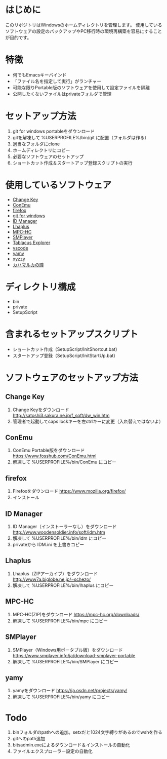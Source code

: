  # はじめに
このリポジトリはWindowsのホームディレクトリを管理します。
使用しているソフトウェアの設定のバックアップやPC移行時の環境再構築を容易にすることが目的です。

# 特徴
- 何でもEmacsキーバインド
- 「ファイル名を指定して実行」がランチャー
- 可能な限りPortable版のソフトウェアを使用して設定ファイルを隔離
- 公開したくないファイルはprivateフォルダで管理

# セットアップ方法
1. git for windows portableをダウンロード
1. gitを解凍して %USERPROFILE%/bin/git に配置（フォルダは作る）
1. 適当なフォルダにclone
1. ホームディレクトリにコピー
1. 必要なソフトウェアのセットアップ
1. ショートカット作成＆スタートアップ登録スクリプトの実行

# 使用しているソフトウェア
- [Change Key](http://satoshi3.sakura.ne.jp/f_soft/dw_win.htm)
- [ConEmu](https://conemu.github.io/)
- [firefox](https://www.mozilla.org/firefox/)
- [git for windows](https://git-scm.com/download/win)
- [ID Manager](http://www.woodensoldier.info/soft/idm.htm)
- [Lhaplus](http://www7a.biglobe.ne.jp/~schezo/)
- [MPC-HC](https://mpc-hc.org/)
- [SMPlayer](https://www.smplayer.info/)
- [Tablacus Explorer](https://tablacus.github.io/explorer.html)
- [vscode](https://code.visualstudio.com/)
- [yamy](https://ja.osdn.net/projects/yamy/)
- [xyzzy](https://github.com/xyzzy-022/xyzzy)
- [カハマルカの瞳](http://www.paw.hi-ho.ne.jp/milbesos/rss/rss_ojos.html)

# ディレクトリ構成
- bin
- private
- SetupScript

# 含まれるセットアップスクリプト
- ショートカット作成（SetupScript/InitShortcut.bat）
- スタートアップ登録（SetupScript/InitStartUp.bat）

# ソフトウェアのセットアップ方法
## Change Key
1. Change Keyをダウンロード http://satoshi3.sakura.ne.jp/f_soft/dw_win.htm
1. 管理者で起動してcaps lockキーを左ctrlキーに変更（入れ替えではないよ）
## ConEmu
1. ConEmu Portable版をダウンロード https://www.fosshub.com/ConEmu.html
1. 解凍して %USERPROFILE%/bin/ConEmu にコピー
## firefox
1. Firefoxをダウンロード https://www.mozilla.org/firefox/
1. インストール
## ID Manager
1. ID Manager（インストーラーなし）をダウンロード http://www.woodensoldier.info/soft/idm.htm
1. 解凍して %USERPROFILE%/bin/idm にコピー
1. privateから IDM.ini を上書きコピー
## Lhaplus
1. Lhaplus（ZIPアーカイブ）をダウンロード http://www7a.biglobe.ne.jp/~schezo/
1. 解凍して %USERPROFILE%/bin/lhaplus にコピー
## MPC-HC
1. MPC-HC(ZIP)をダウンロード https://mpc-hc.org/downloads/
1. 解凍して %USERPROFILE%/bin/mpc にコピー
## SMPlayer
1. SMPlayer（Windows用ポータブル版）をダウンロード https://www.smplayer.info/ja/download-smplayer-portable
1. 解凍して %USERPROFILE%/bin/SMPlayer にコピー
## yamy
1. yamyをダウンロード
https://ja.osdn.net/projects/yamy/
1. 解凍して %USERPROFILE%/bin/yamy にコピー

# Todo
1. binフォルダのpathへの追加。setxだと1024文字縛りがあるのでwshを作る
1. gitへのpath追加
1. bitsadmin.exeによるダウンロード＆インストールの自動化
1. ファイルエクスプローラー設定の自動化

